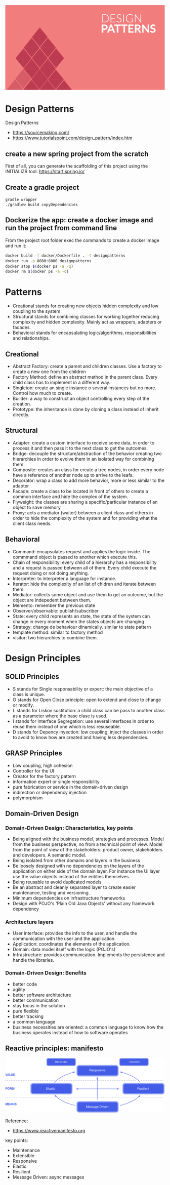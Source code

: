 ![desingPatterns](_media/desingPatterns.png)

# Design Patterns
Design Patterns

- https://sourcemaking.com/
- https://www.tutorialspoint.com/design_pattern/index.htm

## create a new spring project from the scratch
First of all, you can generate the scaffolding of this project using the INITIALIZR tool: 
https://start.spring.io/

## Create a gradle project
```
gradle wrapper
./gradlew build copyDependencies
```
## Dockerize the app: create a docker image and run the project from command line
From the project root folder exec the commands to create a docker image and run it:

```bash
docker build -f docker/Dockerfile . -t designpatterns
docker run -p 8080:8080 designpatterns
docker stop $(docker ps -a -q)
docker rm $(docker ps -a -q)
```

# Patterns

- Creational stands for creating new objects hidden complexity and low coupling to the system 
- Structural stands for combining classes for working together reducing complexity and hidden complexity. Mainly act as wrappers, adapters or facades.
- Behavioral stands for encapsulating logic/algorithms, responsibilities and relationships. 


## Creational 

- Abstract Factory: create a parent and children classes. Use a factory to create a new one from the children
- Factory Method: define an abstract method in the parent class. Every child class has to implement in a different way.
- Singleton: create an single instance o several instances but no more. Control how much to create.
- Builder: a way to construct an object controlling every step of the creation.
- Prototype: the inheritance is done by cloning a class instead of inherit directly. 

## Structural

- Adapter: create a custom interface to receive some data, in order to process it and then pass it to the next class to get the outcomes.
- Bridge: decouple the structure/abstraction of the behavior creating two hierarchies in order to evolve them in an isolated way for combining them.
- Composite: creates an class for create a tree nodes, in order every node have a reference of another node up to arrive to the leafs.
- Decorator: wrap a class to add more behavior, more or less similar to the adapter
- Facade: create a class to be located in front of others to create a common interface and hide the complex of the system.
- Flyweight: the classes are sharing a specific/particular instance of an object to save memory
- Proxy: acts a mediator (waiter) between a client class and others in order to hide the complexity of the system and for providing what the client class needs.

## Behavioral

- Command: encapsulates request and applies the logic inside. The commmand object is passed to another which execute this.
- Chain of responsibility: every child of a hierarchy has a responsibility and a request is passed between all of them. Every child execute the request doing or not doing anything.
- Interpreter: to interpreter a language for instance. 
- Iterator: hide the complexity of an list of chidren and iterate between them.
- Mediator: collects some object and use them to get an outcome, but the object are indepedent between them.
- Memento: remember the previous state
- Observer/observable: publish/subscriber
- State: every child represents an state, the state of the system can change in every moment when the states objects are changing
- Strategy: change de behaviour dinamically. similar to state pattern
- template method: similar to factory method
- visitor: two hierarchies to combine them. 

# Design Principles

## SOLID Principles

- S stands for Single responsability or expert: the main objective of a class is unique.
- O stands for Open Close principle: open to extend and close to change or modify.
- L stands for Liskov sustitution: a child class can be pass to another class as a parameter where the base clase is used.
- I stands for Interface Segregation: use several interfaces in order to reuse them instead of one which is less resuseable.
- D stands for Depency inyection: low coupling, inject the classes in order to avoid to know how are created and having less dependencies.

## GRASP Principles

- Low coupling, high cohesion
- Controller for the UI
- Creator for the factory pattern
- information expert or single responsibility
- pure fabrication or service in the domain-driven design
- indirection or dependency injection
- polymorphism

## Domain-Driven Design

### Domain-Driven Design: Characteristics, key points

- Being aligned with the business model, strategies and processes. Model from the business perspective, no from a technical point of view.
Model from the point of view of the stakeholders: product owner, stakeholders and developers. A semantic model.
- Being isolated from other domains and layers in the business
- Be loosely designed with no dependencies on the layers of the application on either side of the domain layer. For instance the UI layer use the value objects instead of the entities themselves.
- Being reusable to avoid duplicated models
- Be an abstract and cleanly separated layer to create easier maintenance, testing and versioning.
- Minimum dependencies on infrastructure frameworks
- Design with POJO's 'Plain Old Java Objects' without any framework dependency

### Architecture layers

- User interface: provides the info to the user, and handle the communication with the user and the application.
- Application: coordinates the elements of the application.
- Domain: data model itself with the logic (POJO's)
- Infrastructure: provides communication. Implements the persistence and handle the libraries. 

### Domain-Driven Design: Benefits

- better code
- agility
- better software architecture
- better communication
- stay focus in the solution
- pure flexible
- better tracking
- a common language
- business necessities are oriented: a common language to know how the business operates instead of how to software operates
 
## Reactive principles: manifesto

![reactive-design](_media/reactive-traits.svg)

Reference:
- https://www.reactivemanifesto.org

key points:
- Maintenance
- Extensible
- Responsive
- Elastic
- Resilient
- Message Driven: async messages







